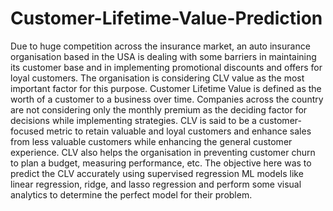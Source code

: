 # Customer-Lifetime-Value-Prediction

Due to huge competition across the insurance market, an auto insurance organisation based in 
the USA is dealing with some barriers in maintaining its customer base and in implementing 
promotional discounts and offers for loyal customers. The organisation is considering CLV value as the 
most important factor for this purpose. Customer Lifetime Value is defined as the worth of a customer 
to a business over time. Companies across the country are not considering only the monthly premium 
as the deciding factor for decisions while implementing strategies. CLV is said to be a customer-focused 
metric to retain valuable and loyal customers and enhance sales from less valuable customers while 
enhancing the general customer experience. CLV also helps the organisation in preventing customer 
churn to plan a budget, measuring performance, etc. The objective here was to predict the CLV 
accurately using supervised regression ML models like linear regression, ridge, and lasso regression 
and perform some visual analytics to determine the perfect model for their problem.
